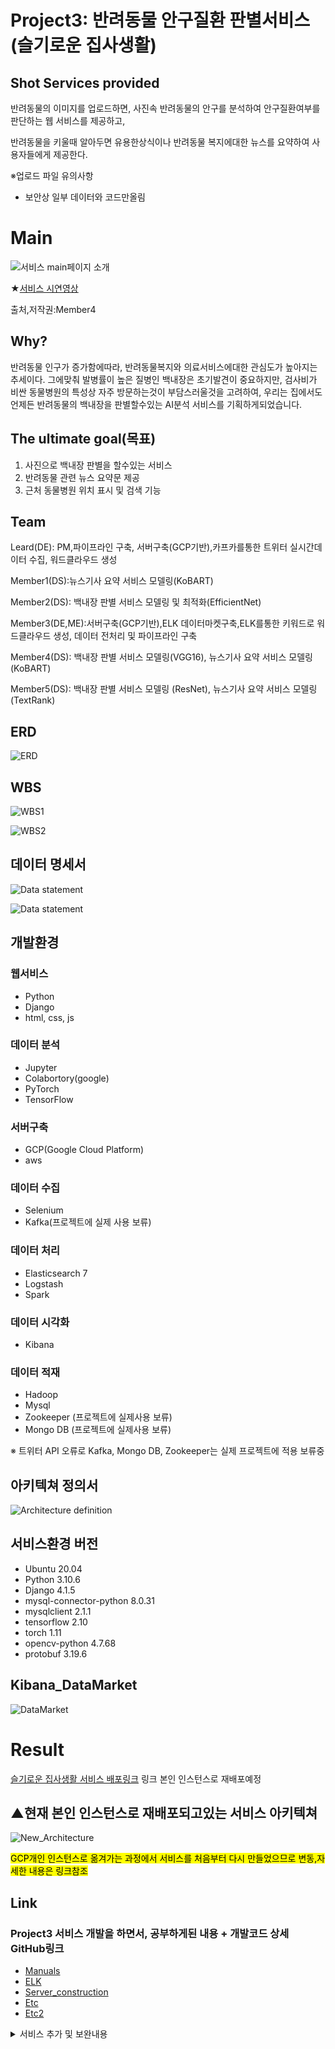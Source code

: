 # Project3: 반려동물 안구질환 판별서비스 (슬기로운 집사생활)

## Shot Services provided

반려동물의 이미지를 업로드하면, 사진속 반려동물의 안구를 분석하여 안구질환여부를 판단하는 웹 서비스를 제공하고,

반려동물을 키울때 알아두면 유용한상식이나 반려동물 복지에대한 뉴스를 요약하여 사용자들에게 제공한다.

※업로드 파일 유의사항
- 보안상 일부 데이터와 코드만올림

# Main
![서비스 main페이지 소개](/project_3_main_gif.gif)

★[서비스 시연영상](https://www.youtube.com/watch?v=pI_dkQX9XOw)

출처,저작권:Member4

## Why?

반려동물 인구가 증가함에따라, 반려동물복지와 의료서비스에대한 관심도가 높아지는 추세이다.
그에맞춰 발병률이 높은 질병인 백내장은 초기발견이 중요하지만, 검사비가 비싼 동물병원의 특성상 자주 방문하는것이 부담스러울것을 고려하여, 우리는 집에서도 언제든 반려동물의 백내장을 판별할수있는 AI분석
서비스를 기획하게되었습니다.

## The ultimate goal(목표)

1. 사진으로 백내장 판별을 할수있는 서비스
2. 반려동물 관련 뉴스 요약문 제공
3. 근처 동물병원 위치 표시 및 검색 기능

## Team

Leard(DE): PM,파이프라인 구축, 서버구축(GCP기반),카프카를통한 트위터 실시간데이터 수집, 워드클라우드 생성

Member1(DS):뉴스기사 요약 서비스 모델링(KoBART)

Member2(DS): 백내장 판별 서비스 모델링 및 최적화(EfficientNet)

Member3(DE,ME):서버구축(GCP기반),ELK 데이터마켓구축,ELK를통한 키워드로 워드클라우드 생성, 데이터 전처리 및 파이프라인 구축

Member4(DS): 백내장 판별 서비스 모델링(VGG16), 뉴스기사 요약 서비스 모델링(KoBART)

Member5(DS): 백내장 판별 서비스 모델링 (ResNet), 뉴스기사 요약 서비스 모델링(TextRank)

## ERD

![ERD](/petservice_erd.png/)

## WBS

![WBS1](/WBS1.PNG)

![WBS2](/WBS2.PNG)


## 데이터 명세서
![Data statement](/%EB%8D%B0%EC%9D%B4%ED%84%B0%EB%AA%85%EC%84%B8%EC%84%9C2%EC%B0%A8_1.PNG)

![Data statement](/%EB%8D%B0%EC%9D%B4%ED%84%B0%EB%AA%85%EC%84%B8%EC%84%9C2%EC%B0%A8_2.PNG)

## 개발환경

### 웹서비스
- Python
- Django
- html, css, js

### 데이터 분석
- Jupyter
- Colabortory(google)
- PyTorch
- TensorFlow

### 서버구축
- GCP(Google Cloud Platform)
- aws

### 데이터 수집
- Selenium
- Kafka(프로젝트에 실제 사용 보류)
  
### 데이터 처리
- Elasticsearch 7
- Logstash
- Spark

### 데이터 시각화

- Kibana

### 데이터 적재
- Hadoop
- Mysql
- Zookeeper (프로젝트에 실제사용 보류)
- Mongo DB (프로젝트에 실제사용 보류)

※ 트위터 API 오류로 Kafka, Mongo DB, Zookeeper는 실제 프로젝트에 적용 보류중

## 아키텍쳐 정의서

![Architecture definition](/%EC%95%84%ED%82%A4%ED%85%8D%EC%B2%98%EC%A0%95%EC%9D%98%EC%84%9C.PNG)


## 서비스환경 버전

- Ubuntu 20.04
- Python 3.10.6
- Django 4.1.5
- mysql-connector-python 8.0.31
- mysqlclient 2.1.1
- tensorflow 2.10
- torch 1.11
- opencv-python 4.7.68
- protobuf 3.19.6

## Kibana_DataMarket

![DataMarket](./Kibana_Data_Market.PNG)

# Result
[슬기로운 집사생활 서비스 배포링크](https://my-petservice.site) 링크 본인 인스턴스로 재배포예정

## ▲현재 본인 인스턴스로 재배포되고있는 서비스 아키텍쳐

![New_Architecture](./서비스아키텍쳐.jpg)

<mark> GCP개인 인스턴스로 옮겨가는 과정에서 서비스를 처음부터 다시 만들었으므로 변동,자세한 내용은 링크참조 </mark>

## Link

### Project3 서비스 개발을 하면서, 공부하게된 내용 + 개발코드 상세 GitHub링크

- [Manuals](https://github.com/LeNaHod/Manuals)
- [ELK](https://github.com/LeNaHod/Manuals/blob/master/ELK.md)
- [Server_construction](https://github.com/LeNaHod/Manuals/blob/master/server.md)
- [Etc](https://github.com/LeNaHod/Manuals/blob/master/install_setting_Manual.md)
- [Etc2](https://github.com/LeNaHod/Manuals/blob/master/Operating_manual.md)


<details>
<summary>서비스 추가 및 보완내용</summary>

- Kafka를 이용하여 트윗내용 추가
- 기사수집 자동화(Airflow)

</details>